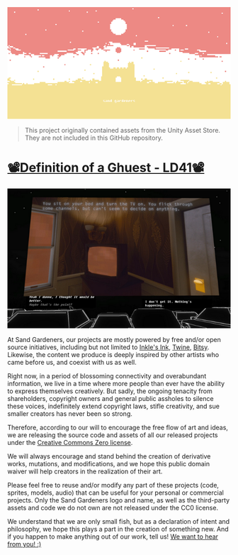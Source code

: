 [![sand gardeners banner](sg.png)](https://sandgardeners.itch.io/)

> This project originally contained assets from the Unity Asset Store. They are not included in this GitHub repository.
  
# [📽️Definition of a Ghuest - LD41📽️](https://sandgardeners.itch.io/ghuest)

[![game's screenshot](ld41.png)](https://sandgardeners.itch.io/ghuest)

At Sand Gardeners, our projects are mostly powered by free and/or open source initiatives, including but not limited to [Inkle's Ink](https://github.com/inkle/ink), [Twine](https://github.com/tweecode/twine), [Bitsy](https://github.com/le-doux/bitsy). Likewise, the content we produce is deeply inspired by other artists who came before us, and coexist with us as well. 
  
Right now, in a period of blossoming connectivity and overabundant information, we live in a time where more people than ever have the ability to express themselves creatively. But sadly, the ongoing tenacity from shareholders, copyright owners and general public assholes to silence these voices, indefinitely extend copyright laws, stifle creativity, and sue smaller creators has never been so strong.
  
Therefore, according to our will to encourage the free flow of art and ideas, we are releasing the source code and assets of all our released projects under the [Creative Commons Zero license](https://creativecommons.org/publicdomain/zero/1.0/).

We will always encourage and stand behind the creation of derivative works, mutations, and modifications, and we hope this public domain waiver will help creators in the realization of their art.

Please feel free to reuse and/or modify any part of these projects (code, sprites, models, audio) that can be useful for your personal or commercial projects. Only the Sand Gardeners logo and name, as well as the third-party assets and code we do not own are not released under the CC0 license.

We understand that we are only small fish, but as a declaration of intent and philosophy, we hope this plays a part in the creation of something new. And if you happen to make anything out of our work, tell us! [We want to hear from you! :)](mailto:sandgardeners@gmail.com)

